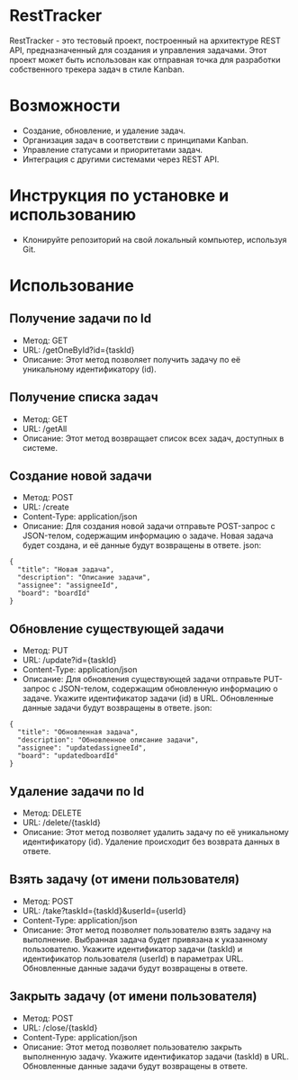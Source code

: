 # RestTracker
RestTracker - это тестовый проект, построенный на архитектуре REST API, предназначенный для создания и управления задачами. Этот проект может быть использован как отправная точка для разработки собственного трекера задач в стиле Kanban.

# Возможности
* Создание, обновление, и удаление задач.
* Организация задач в соответствии с принципами Kanban.
* Управление статусами и приоритетами задач.
* Интеграция с другими системами через REST API.

# Инструкция по установке и использованию
+ Клонируйте репозиторий на свой локальный компьютер, используя Git.




# Использование
## Получение задачи по Id
* Метод: GET
* URL: /getOneById?id={taskId}
* Описание: Этот метод позволяет получить задачу по её уникальному идентификатору (id).

## Получение списка задач
* Метод: GET
* URL: /getAll
* Описание: Этот метод возвращает список всех задач, доступных в системе.

## Создание новой задачи
* Метод: POST
* URL: /create
* Content-Type: application/json
* Описание: Для создания новой задачи отправьте POST-запрос с JSON-телом, содержащим информацию о задаче. Новая задача будет создана, и её данные будут возвращены в ответе.
json:
```
{
  "title": "Новая задача",
  "description": "Описание задачи",
  "assignee": "assigneeId",
  "board": "boardId"
}
```
## Обновление существующей задачи
* Метод: PUT
* URL: /update?id={taskId}
* Content-Type: application/json
* Описание: Для обновления существующей задачи отправьте PUT-запрос с JSON-телом, содержащим обновленную информацию о задаче. Укажите идентификатор задачи (id) в URL. Обновленные данные задачи будут возвращены в ответе.
json:
```
{
  "title": "Обновленная задача",
  "description": "Обновленное описание задачи",
  "assignee": "updatedassigneeId",
  "board": "updatedboardId"
}
```
## Удаление задачи по Id
* Метод: DELETE
* URL: /delete/{taskId}
* Описание: Этот метод позволяет удалить задачу по её уникальному идентификатору (id). Удаление происходит без возврата данных в ответе.

## Взять задачу (от имени пользователя)
* Метод: POST
* URL: /take?taskId={taskId}&userId={userId}
* Content-Type: application/json
* Описание: Этот метод позволяет пользователю взять задачу на выполнение. Выбранная задача будет привязана к указанному пользователю. Укажите идентификатор задачи (taskId) и идентификатор пользователя (userId) в параметрах URL. Обновленные данные задачи будут возвращены в ответе.

## Закрыть задачу (от имени пользователя)
* Метод: POST
* URL: /close/{taskId}
* Content-Type: application/json
* Описание: Этот метод позволяет пользователю закрыть выполненную задачу. Укажите идентификатор задачи (taskId) в URL. Обновленные данные задачи будут возвращены в ответе.



